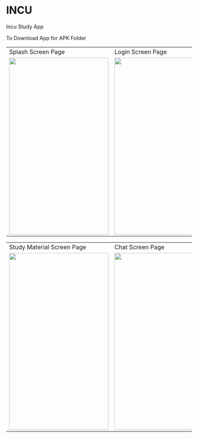 # INCU
Incu Study  App

To Download App for
APK Folder
<table>
  <tr>
    <td>Splash Screen Page</td>
     <td>Login Screen Page</td>
     <td>Main Screen Page</td>
  </tr>
  <tr>
     <td><img src="pics/splash.jpeg" width=270 height=480></td>
    <td><img src="pics/Bus2.jpeg" width=270 height=480></td>
    <td><img src="pics/BUS.jpeg" width=270 height=480></td>

  </tr>
 </table>
 
 
 <table>
  <tr>
      <td>Study Material Screen Page</td>
       <td>Chat Screen Page</td>
        <td>Staff Screen Page</td>
  </tr>
  <tr>
     <td><img src="pics/splash.jpeg" width=270 height=480></td>
    <td><img src="pics/Bus2.jpeg" width=270 height=480></td>
    <td><img src="pics/BUS.jpeg" width=270 height=480></td>

  </tr>
 </table>
 




